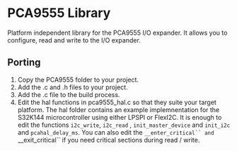 # PCA9555 Library
Platform independent library for the PCA9555 I/O expander. It allows you to configure, read and write to the I/O expander.

## Porting
1. Copy the PCA9555 folder to your project.
2. Add the .c and .h files to your project.
3. Add the .c file to the build process.
4. Edit the hal functions in pca9555_hal.c so that they suite your target platform. The hal folder contains an example implemnentation for the S32K144 microcontroller using either LPSPI or FlexI2C. It is enough to edit the functions `i2c_write`, `i2c_read` , `init_master_device` and `init_i2c` and `pcahal_delay_ms`. You can also edit the `__enter_critical`` and `__exit_critical`` if you need critical sections during read / write.
